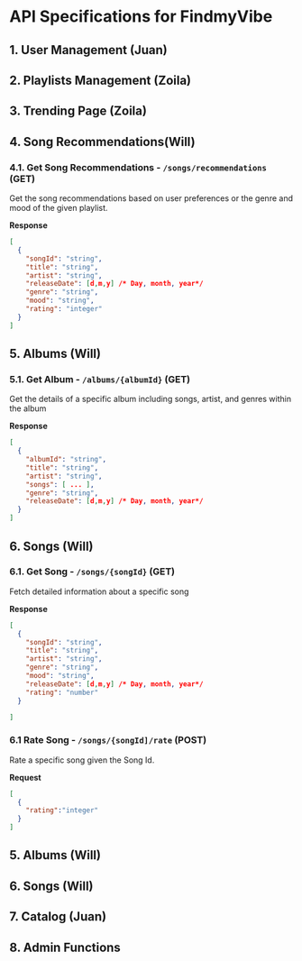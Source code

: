 # API Specifications for FindmyVibe
## 1. User Management (Juan)
## 2. Playlists Management (Zoila)
## 3. Trending Page (Zoila)


## 4. Song Recommendations(Will)

### 4.1. Get Song Recommendations - `/songs/recommendations` (GET)

Get the song recommendations based on user preferences or the genre and mood of the given playlist.

**Response**

```json
[
  {
    "songId": "string",
    "title": "string",
    "artist": "string",
    "releaseDate": [d,m,y] /* Day, month, year*/
    "genre": "string",
    "mood": "string",
    "rating": "integer"
  }
]
```
  
## 5. Albums (Will)

### 5.1. Get Album - `/albums/{albumId}` (GET)

Get the details of a specific album including songs, artist, and genres within the album

**Response**

```json
[
  {
    "albumId": "string",
    "title": "string",
    "artist": "string",
    "songs": [ ... ],
    "genre": "string",
    "releaseDate": [d,m,y] /* Day, month, year*/
  }
]
```

## 6. Songs (Will)

### 6.1. Get Song - `/songs/{songId}` (GET)

Fetch detailed information about a specific song

**Response**

```json
[
  {
    "songId": "string",
    "title": "string",
    "artist": "string",
    "genre": "string",
    "mood": "string",
    "releaseDate": [d,m,y] /* Day, month, year*/
    "rating": "number"
  }

]
```

### 6.1 Rate Song - `/songs/{songId]/rate` (POST)

Rate a specific song given the Song Id.

**Request**

```json
[
  {
    "rating":"integer"
  }
]
```



## 5. Albums (Will)
## 6. Songs (Will)
## 7. Catalog (Juan)
## 8. Admin Functions

